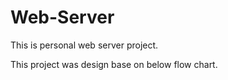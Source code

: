 # Web-Server

This is personal web server project.

This project was design base on below flow chart.

